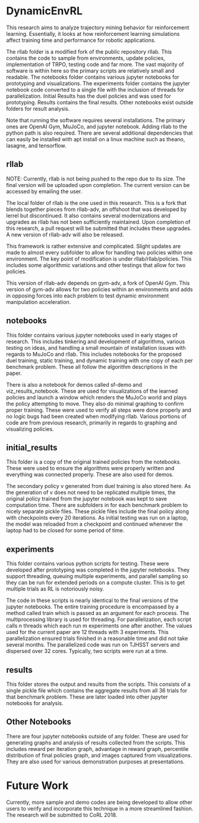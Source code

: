 # DynamicEnvRL
This research aims to analyze trajectory mining behavior for reinforcement learning. Essentially, it looks at how reinforcement learning simulations affect training time and performance for robotic applications.

The rllab folder is a modified fork of the public repository rllab. This contains the code to sample from environments, update policies, implementation of TRPO, testing code and far more. The vast majority of software is within here so the primary scripts are relatively small and readable. The notebooks folder contains various jupyter notebooks for prototyping and visualizations. The experiments folder contains the jupyter notebook code converted to a single file with the inclusion of threads for parallelization. Initial Results has the duel policies and was used for prototyping. Results contains the final results. Other notebooks exist outside folders for result analysis.<br/>

Note that running the software requires several installations. The primary ones are OpenAI Gym, MuJoCo, and jupyter notebook. Adding rllab to the python path is also required. There are several additional dependencies that can easily be installed with apt install on a linux machine such as theano, lasagne, and tensorflow.

## rllab
NOTE: Currently, rllab is not being pushed to the repo due to its size. The final version will be uploaded upon completion. The current version can be accessed by emailing the user.

The local folder of rllab is the one used in this research. This is a fork that blends together pieces from rllab-adv, an offshoot that was developed by lerrel but discontinued. It also contains several modernizations and upgrades as rllab has not been sufficiently maintained. Upon completion of this research, a pull request will be submitted that includes these upgrades. A new version of rllab-adv will also be released. <br/>

This framework is rather extensive and complicated. Slight updates are made to almost every subfolder to allow for handling two policies within one environment. The key point of modification is under rllab/rllab/policies. This includes some algorithmic variations and other testings that allow for two policies.

This version of rllab-adv depends on gym-adv, a fork of OpenAI Gym. This version of gym-adv allows for two policies within an environments and adds in opposing forces into each problem to test dynamic environment manipulation acceleration.

## notebooks
This folder contains various jupyter notebooks used in early stages of research. This includes tinkering and development of algorithms, various testing on ideas, and handling a small mountain of installation issues with regards to MuJoCo and rllab. This includes notebooks for the proposed duel training, static training, and dynamic training with one copy of each per benchmark problem. These all follow the algorithm descriptions in the paper.<br/>

There is also a notebook for demos called sf-demo and viz_results_notebook. These are used for visualizations of the learned policies and launch a window which renders the MuJoCo world and plays the policy attempting to move. They also do minimal graphing to confirm proper training. These were used to verify all steps were done properly and no logic bugs had been created when modifying rllab.
Various portions of code are from previous research, primarily in regards to graphing and visualizing policies.

## initial_results
This folder is a copy of the original trained policies from the notebooks. These were used to ensure the algorithms were properly written and everything was connected properly. These are also used for demos. <br/>

The secondary policy v generated from duel training is also stored here. As the generation of v does not need to be replicated multiple times, the original policy trained from the jupyter notebook was kept to save computation time. There are subfolders in for each benchmark problem to nicely separate pickle files. These pickle files include the final policy along with checkpoints every 20 iterations. As initial testing was run on a laptop, the model was reloaded from a checkpoint and continued whenever the laptop had to be closed for some period of time. 

## experiments
This folder contains various python scripts for testing. These were developed after prototyping was completed in the jupyter notebooks. They support threading, queuing multiple experiments, and parallel sampling so they can be run for extended periods on a compute cluster. This is to get multiple trials as RL is notoriously noisy.<br/>

The code in these scripts is nearly identical to the final versions of the jupyter notebooks. The entire training procedure is encompassed by a method called train which is passed as an argument for each process. The multiprocessing library is used for threading.
For parallelization, each script calls n threads which each run m experiments one after another. The values used for the current paper are 12 threads with 3 experiments. This parallelization ensured trials finished in a reasonable time and did not take several months. The parallelized code was run on TJHSST servers and dispersed over 32 cores. Typically, two scripts were run at a time.

## results
This folder stores the output and results from the scripts. This consists of a single pickle file which contains the aggregate results from all 36 trials for that benchmark problem. These are later loaded into other jupyter notebooks for analysis.

## Other Notebooks
There are four jupyter notebooks outside of any folder. These are used for generating graphs and analysis of results collected from the scripts. This includes reward per iteration graph, advantage in reward graph, percentile distribution of final policies graph, and images captured from visualizations. They are also used for various demonstration purposes at presentations.

# Future Work
Currently, more sample and demo codes are being developed to allow other users to verify and incorporate this technique in a more streamlined fashion. The research will be submitted to CoRL 2018.
